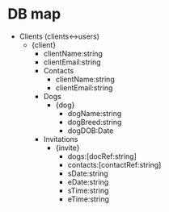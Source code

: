 # DB map 
- Clients (clients<->users)
    - {client}
        - clientName:string
        - clientEmail:string
        - Contacts
            - clientName:string
            - clientEmail:string
        - Dogs
            - {dog}
                - dogName:string
                - dogBreed:string
                - dogDOB:Date
        - Invitations
            - {invite}
                - dogs:[docRef:string]
                - contacts:[contactRef:string]
                - sDate:string
                - eDate:string
                - sTime:string
                - eTime:string

        
